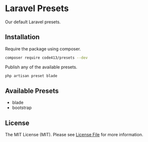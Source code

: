 # Laravel Presets

Our default Laravel presets.


## Installation
Require the package using composer.
```bash
composer require code413/presets --dev
```

Publish any of the available presets.
```bash
php artisan preset blade 
```

## Available Presets
- blade
- bootstrap

## License
The MIT License (MIT). Please see [License File](LICENSE.md) for more information.
